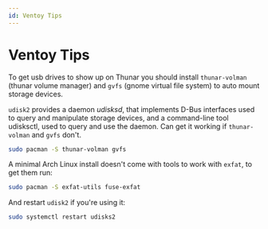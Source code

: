 ```yaml
---
id: Ventoy Tips
---
```


# Ventoy Tips

To get usb drives to show up on Thunar you should install `thunar-volman` (thunar volume manager) and `gvfs` (gnome virtual file system) to auto mount storage devices.

`udisk2` provides a daemon _udisksd_, that implements D-Bus interfaces used to query and manipulate storage devices, and a command-line tool udisksctl, used to query and use the daemon. Can get it working if `thunar-volman` and `gvfs` don't.


```bash
sudo pacman -S thunar-volman gvfs 
```

A minimal Arch Linux install doesn't come with tools to work with `exfat`, to get them run:

```bash
sudo pacman -S exfat-utils fuse-exfat
```

And restart `udisk2` if you're using it:

```bash
sudo systemctl restart udisks2
```
